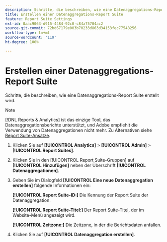 ```yaml
---
description: Schritte, die beschreiben, wie eine Datenaggregations-Report Suite erstellt wird.
title: Erstellen einer Datenaggregations-Report Suite
feature: Report Suite Settings
exl-id: 0aac9063-d915-4484-92c0-c84a75704ac2
source-git-commit: 72bd67179e003b70233d863d34153fec77548256
workflow-type: tm+mt
source-wordcount: '119'
ht-degree: 100%

---
```


# Erstellen einer Datenaggregations-Report Suite

Schritte, die beschreiben, wie eine Datenaggregations-Report Suite erstellt wird.

>[!NOTE]
>
>[!DNL Reports & Analytics] ist das einzige Tool, das Datenaggregationsberichte unterstützt, und Adobe empfiehlt die Verwendung von Datenaggregationen nicht mehr. Zu Alternativen siehe [Report Suite-Ansätze](https://experienceleague.adobe.com/docs/analytics/admin/manage-report-suites/rollup-report-suite.html?lang=de).

1. Klicken Sie auf **[!UICONTROL Analytics]** > **[!UICONTROL Admin]** > **[!UICONTROL Report Suites]**.
1. Klicken Sie in den [!UICONTROL Report Suite-Gruppen] auf **[!UICONTROL Hinzufügen]** neben der Überschrift **[!UICONTROL Datenaggregationen]**.
1. Geben Sie im Dialogfeld **[!UICONTROL Eine neue Datenaggregation erstellen]** folgende Informationen ein:

   **[!UICONTROL Report Suite-ID:]** Die Kennung der Report Suite der Datenaggregation.

   **[!UICONTROL Report Suite-Titel:]** Der Report Suite-Titel, der im Website-Menü angezeigt wird.

   **[!UICONTROL Zeitzone:]** Die Zeitzone, in der die Berichtsdaten anfallen.
1. Klicken Sie auf **[!UICONTROL Datenaggregation erstellen]**.
